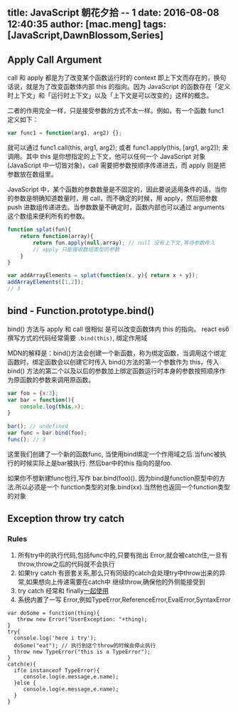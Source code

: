 title: JavaScript 朝花夕拾 -- 1
date: 2016-08-08 12:40:35
author: [mac.meng]
tags: [JavaScript,DawnBlossom,Series]
---
## Apply Call Argument
call 和 apply 都是为了改变某个函数运行时的 context 即上下文而存在的，换句话说，就是为了改变函数体内部 this 的指向。因为 JavaScript 的函数存在「定义时上下文」和「运行时上下文」以及「上下文是可以改变的」这样的概念。

二者的作用完全一样，只是接受参数的方式不太一样。例如，有一个函数 func1 定义如下：

```JavaScript
var func1 = function(arg1, arg2) {};
```

就可以通过 func1.call(this, arg1, arg2); 或者 func1.apply(this, [arg1, arg2]); 来调用。其中 this 是你想指定的上下文，他可以任何一个 JavaScript 对象(JavaScript 中一切皆对象)，call 需要把参数按顺序传递进去，而 apply 则是把参数放在数组里。

JavaScript 中，某个函数的参数数量是不固定的，因此要说适用条件的话，当你的参数是明确知道数量时，用 call，而不确定的时候，用 apply，然后把参数 push 进数组传递进去。当参数数量不确定时，函数内部也可以通过 arguments 这个数组来便利所有的参数。

```JavaScript
function splat(fun){
	return function(array){
		return fun.apply(null,array); // null 没有上下文,等待参数传入
		// apply 只能接收数组类型的参数
	}
}

var addArrayElements = splat(function(x, y){ return x + y});
addArrayElements([1,2]);
// 3
```
## bind - Function.prototype.bind()
bind() 方法与 apply 和 call 很相似 是可以改变函数体内 this 的指向。
react es6 撰写方式的代码经常需要 `.bind(this)`, 绑定作用域

MDN的解释是：bind()方法会创建一个新函数，称为绑定函数，当调用这个绑定函数时，绑定函数会以创建它时传入 bind()方法的第一个参数作为 this，传入 bind() 方法的第二个以及以后的参数加上绑定函数运行时本身的参数按照顺序作为原函数的参数来调用原函数。

```JavaScript
var foo = {x:3};
var bar = function(){
    console.log(this.x);
}
 
bar(); // undefined
var func = bar.bind(foo);
func(); // 3
```
这里我们创建了一个新的函数func, 当使用bind绑定一个作用域之后.当func被执行的时候实际上是bar被执行.
然后bar中的this 指向的是foo. 

如果你不想新建func也行,写作 bar.bind(foo)(). 因为bind是function原型中的方法.所以必须是一个
function类型的对象.bind(xx).当然他也返回一个function类型的对象

## Exception throw try catch
### Rules
1. 所有try中的执行代码,包括func中的,只要有抛出 Error,就会被catch住,一旦有throw,throw之后的代码就不会执行
2. 如果try catch 有嵌套关系,那么只有同级的catch会处理try中throw出来的异常,如果想向上传递需要在catch中 继续throw,确保他的外侧能接受到
3. try catch 经常和 finally[一起使用](https://developer.mozilla.org/en-US/docs/Web/JavaScript/Reference/Statements/try...catch) 
4. 系统内置了一写 Error,例如TypeError,ReferenceError,EvalError,SyntaxError
 

```
var doSome = function(thing){
   throw new Error("UserException: "+thing);
}
try{
  console.log('here i try');
  doSome("eat"); // 执行到这个throw的时候会停止执行
  throw new TypeError("this is a TypeError");
}
catch(e){
  if(e instanceof TypeError){
     console.log(e.message,e.name);
  }else {
     console.log(e.message,e.name);
  }
}
```








